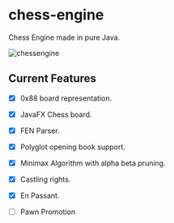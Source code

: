 # chess-engine
Chess Engine made in pure Java.


![chessengine](https://user-images.githubusercontent.com/25272123/156485142-58c77069-57d0-4e78-8a97-b2dd19f1eb33.png)


## Current Features

- [x] 0x88 board representation.
- [x] JavaFX Chess board. 
- [x] FEN Parser.
- [x] Polyglot opening book support.
- [x] Minimax Algorithm with alpha beta pruning.
- [x] Castling rights.
- [x] En Passant.
- [ ] Pawn Promotion

